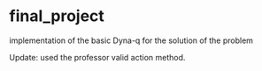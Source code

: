 # final_project
implementation of the basic Dyna-q for the solution of the problem

Update: used the professor valid action method.

